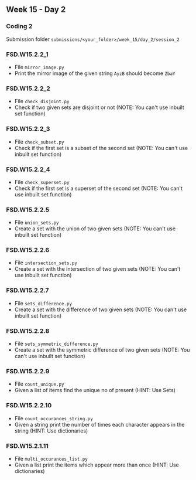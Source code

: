 ## Week 15 - Day 2

### Coding 2

Submission folder `submissions/<your_folder>/week_15/day_2/session_2`

### FSD.W15.2.2_1
- File `mirror_image.py` 
- Print the mirror image of the given string `AyzB` should become `ZbaY`

### FSD.W15.2.2_2
- File `check_disjoint.py` 
- Check if two given sets are disjoint or not (NOTE: You can't use inbuilt set function)

### FSD.W15.2.2_3
- File `check_subset.py`
- Check if the first set is a subset of the second set (NOTE: You can't use inbuilt set function)

### FSD.W15.2.2_4
- File `check_superset.py`
- Check if the first set is a superset of the second set (NOTE: You can't use inbuilt set function)

### FSD.W15.2.2.5
- File `union_sets.py`
- Create a set with the union of two given sets (NOTE: You can't use inbuilt set function)

### FSD.W15.2.2.6
- File `intersection_sets.py`
- Create a set with the intersection of two given sets (NOTE: You can't use inbuilt set function)

### FSD.W15.2.2.7
- File `sets_difference.py`
- Create a set with the difference of two given sets (NOTE: You can't use inbuilt set function)

### FSD.W15.2.2.8
- File `sets_symmetric_difference.py`
- Create a set with the symmetric difference of two given sets (NOTE: You can't use inbuilt set function)

### FSD.W15.2.2.9
- File `count_unique.py`
- Given a list of items find the unique no of present (HINT: Use Sets)

### FSD.W15.2.2.10
- File `count_occurances_string.py`
- Given a string print the number of times each character appears in the string (HINT: Use dictionaries)

### FSD.W15.2.1.11
- File `multi_occurances_list.py`
- Given a list print the items which appear more than once (HINT: Use dictionaries) 